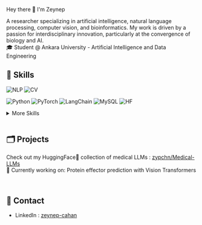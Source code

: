 Hey there 👋 I'm Zeynep

A researcher specializing in artificial intelligence, natural language processing, computer vision, and bioinformatics. 
My work is driven by a passion for interdisciplinary innovation, particularly at the convergence of biology and AI. \
🎓 Student @ Ankara University - Artificial Intelligence and Data Engineering

<!-- Want to know more about me? [Check out my portfolio.](https://braydoncoyer.dev/) -->

## 🎯 Skills

![NLP](https://img.shields.io/badge/NLP-Natural%20Language%20Processing-yellow)
![CV](https://img.shields.io/badge/CV-Computer%20Vision-orange)

![Python](https://img.shields.io/badge/Python-3776AB?logo=python&logoColor=fff)
![PyTorch](https://img.shields.io/badge/PyTorch-ee4c2c?logo=pytorch&logoColor=white)
![LangChain](https://img.shields.io/badge/LangChain-1c3c3c.svg?logo=langchain&logoColor=white)
![MySQL](https://img.shields.io/badge/MySQL-4479A1?logo=mysql&logoColor=fff)
![HF](https://img.shields.io/badge/-HuggingFace-3B4252?style=flat&logo=huggingface&logoColor=)


<details>
<summary>More Skills</summary>
<br>
  
![JavaScript](https://img.shields.io/badge/JavaScript-F7DF1E?logo=javascript&logoColor=000)
![React](https://img.shields.io/badge/React-%2320232a.svg?logo=react&logoColor=%2361DAFB)
![NodeJS](https://img.shields.io/badge/Node.js-6DA55F?logo=node.js&logoColor=white)
![Godot Engine](https://img.shields.io/badge/Godot-%23FFFFFF.svg?logo=godot-engine)

</details>

<br/>

## 🗂️ Projects
Check out my HuggingFace🤗 collection of medical LLMs : [zypchn/Medical-LLMs](https://huggingface.co/collections/zypchn/medical-llms-68aeb0165f59206e39271eaa) \
🔎 Currently working on: Protein effector prediction with Vision Transformers 


<br/>

## 💬 Contact
- LinkedIn : [zeynep-cahan](https://www.linkedin.com/in/zeynep-cahan/)
